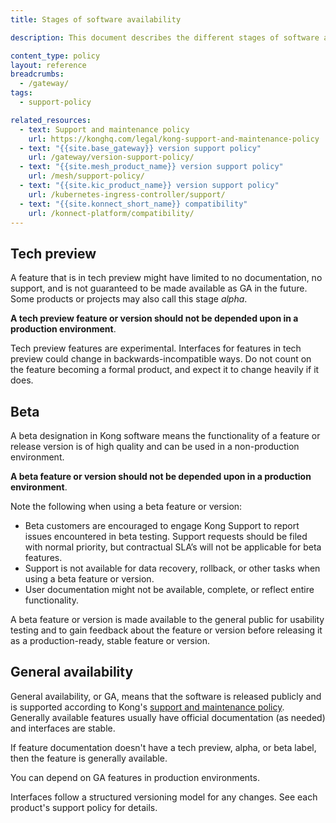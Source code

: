 ```yaml
---
title: Stages of software availability

description: This document describes the different stages of software availability for Kong products.

content_type: policy
layout: reference
breadcrumbs: 
  - /gateway/
tags:
  - support-policy

related_resources:
  - text: Support and maintenance policy
    url: https://konghq.com/legal/kong-support-and-maintenance-policy
  - text: "{{site.base_gateway}} version support policy"
    url: /gateway/version-support-policy/
  - text: "{{site.mesh_product_name}} version support policy"
    url: /mesh/support-policy/
  - text: "{{site.kic_product_name}} version support policy"
    url: /kubernetes-ingress-controller/support/
  - text: "{{site.konnect_short_name}} compatibility"
    url: /konnect-platform/compatibility/
---
```


## Tech preview
A feature that is in tech preview might have limited to no documentation, no support, and is not guaranteed to be made available as GA in the future. Some products or projects may also call this stage *alpha*.

**A tech preview feature or version should not be depended upon in a production environment**.

Tech preview features are experimental. Interfaces for features in tech preview could change in backwards-incompatible ways. Do not count on the feature becoming a formal product, and expect it to change heavily if it does.

## Beta
A beta designation in Kong software means the functionality of a feature or release version is of high quality and can be used in a non-production environment.

**A beta feature or version should not be depended upon in a production environment**.

Note the following when using a beta feature or version:
* Beta customers are encouraged to engage Kong Support to report issues encountered in beta testing. Support requests should be filed with normal priority, but contractual SLA’s will not be applicable for beta features.
* Support is not available for data recovery, rollback, or other tasks when using a beta feature or version.
* User documentation might not be available, complete, or reflect entire functionality.

A beta feature or version is made available to the general public for usability testing and to gain feedback about the feature or version before releasing it as a production-ready, stable feature or version.

## General availability
General availability, or GA, means that the software is released publicly and
is supported according to Kong's [support and maintenance policy](https://konghq.com/legal/kong-support-and-maintenance-policy). Generally available features usually have official documentation (as needed) and interfaces are stable.

If feature documentation doesn't have a tech preview, alpha, or beta label, then the feature is generally available.

You can depend on GA features in production environments.

Interfaces follow a structured versioning model for any changes. See each product's support policy for details.